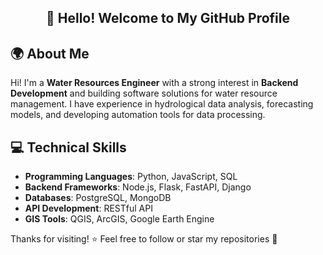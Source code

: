 <h2 align="center"><b>👋 Hello! Welcome to My GitHub Profile</b></h2>

## 🌍 About Me
Hi! I'm a **Water Resources Engineer** with a strong interest in **Backend Development** and building software solutions for water resource management. I have experience in hydrological data analysis, forecasting models, and developing automation tools for data processing.

## 💻 Technical Skills
- **Programming Languages**: Python, JavaScript, SQL
- **Backend Frameworks**: Node.js, Flask, FastAPI, Django
- **Databases**: PostgreSQL, MongoDB
- **API Development**: RESTful API
- **GIS Tools**: QGIS, ArcGIS, Google Earth Engine

Thanks for visiting! ⭐ Feel free to follow or star my repositories 🚀
